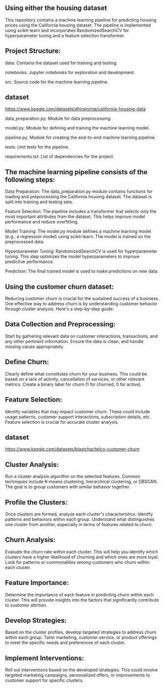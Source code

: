 ## Using either the housing dataset

This repository contains a machine learning pipeline for predicting housing prices using the California housing dataset. The pipeline is implemented using scikit-learn and incorporates RandomizedSearchCV for hyperparameter tuning and a feature selection transformer.

## Project Structure:

data: Contains the dataset used for training and testing.

notebooks: Jupyter notebooks for exploration and development.

src: Source code for the machine learning pipeline.
## dataset
https://www.kaggle.com/datasets/dhirajnirne/california-housing-data

data_preparation.py: Module for data preprocessing.

model.py: Module for defining and training the machine learning model.

pipeline.py: Module for creating the end-to-end machine learning pipeline.

tests: Unit tests for the pipeline.

requirements.txt: List of dependencies for the project.

## The machine learning pipeline consists of the following steps:

Data Preparation: The data_preparation.py module contains functions for loading and preprocessing the California housing dataset. The dataset is split into training and testing sets.

Feature Selection: The pipeline includes a transformer that selects only the most important attributes from the dataset. This helps improve model performance and reduce overfitting.

Model Training: The model.py module defines a machine learning model (e.g., a regression model) using scikit-learn. The model is trained on the preprocessed data.

Hyperparameter Tuning: RandomizedSearchCV is used for hyperparameter tuning. This step optimizes the model hyperparameters to improve predictive performance.

Prediction: The final trained model is used to make predictions on new data.

## Using the customer churn dataset:

Reducing customer churn is crucial for the sustained success of a business. One effective way to address churn is by understanding customer behavior through cluster analysis. Here's a step-by-step guide:

## Data Collection and Preprocessing:
Start by gathering relevant data on customer interactions, transactions, and any other pertinent information. Ensure the data is clean, and handle missing values appropriately.

## Define Churn:
Clearly define what constitutes churn for your business. This could be based on a lack of activity, cancellation of services, or other relevant metrics. Create a binary label for churn (1 for churned, 0 for active).

## Feature Selection:
Identify variables that may impact customer churn. These could include usage patterns, customer support interactions, subscription details, etc. Feature selection is crucial for accurate cluster analysis.
## dataset
https://www.kaggle.com/datasets/blastchar/telco-customer-churn

## Cluster Analysis:
Run a cluster analysis algorithm on the selected features. Common techniques include K-means clustering, hierarchical clustering, or DBSCAN. The goal is to group customers with similar behavior together.

## Profile the Clusters:
Once clusters are formed, analyze each cluster's characteristics. Identify patterns and behaviors within each group. Understand what distinguishes one cluster from another, especially in terms of features related to churn.

## Churn Analysis:
Evaluate the churn rate within each cluster. This will help you identify which clusters have a higher likelihood of churning and which ones are more loyal. Look for patterns or commonalities among customers who churn within each cluster.

## Feature Importance:
Determine the importance of each feature in predicting churn within each cluster. This will provide insights into the factors that significantly contribute to customer attrition.

## Develop Strategies:
Based on the cluster profiles, develop targeted strategies to address churn within each group. Tailor marketing, customer service, or product offerings to meet the specific needs and preferences of each cluster.

## Implement Interventions:
Roll out interventions based on the developed strategies. This could involve targeted marketing campaigns, personalized offers, or improvements to customer support for specific clusters.

